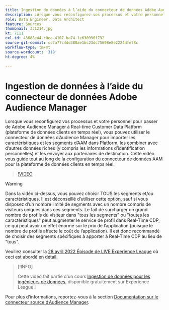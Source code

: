 ```yaml
---
title: Ingestion de données à l’aide du connecteur de données Adobe Audience Manager
description: Lorsque vous reconfigurez vos processus et votre personnel pour passer de Adobe Audience Manager à Real-time Customer Data Platform, vous pouvez utiliser le connecteur de données d’Audience Manager pour importer les caractéristiques et les segments d’AAM dans Platform, les combiner avec d’autres données riches (y compris les informations d’identification personnelles) et les envoyer aux partenaires de destination. Cette vidéo vous guide tout au long de la configuration d’AAM Data Connector for Real-time CDP.
role: Data Engineer, Data Architect
feature: Sources
thumbnail: 331214.jpg
kt: 7111
exl-id: 43688e44-c0ea-4107-ba74-1e630990f732
source-git-commit: cc7a77c4dd380ae1bc23dc75608e8e2224dfe78c
workflow-type: tm+mt
source-wordcount: '318'
ht-degree: 4%

---
```


# Ingestion de données à l’aide du connecteur de données Adobe Audience Manager

Lorsque vous reconfigurez vos processus et votre personnel pour passer de Adobe Audience Manager à Real-time Customer Data Platform (plateforme de données clients en temps réel), vous pouvez utiliser le connecteur de données d’Audience Manager pour importer les caractéristiques et les segments d’AAM dans Platform, les combiner avec d’autres données riches (y compris les informations d’identification personnelles) et les envoyer aux partenaires de destination. Cette vidéo vous guide tout au long de la configuration du connecteur de données AAM pour la plateforme de données clients en temps réel.

>[!VIDEO](https://video.tv.adobe.com/v/331214/?quality=12&learn=on)

>[!WARNING]
>
>Dans la vidéo ci-dessus, vous pouvez choisir TOUS les segments et/ou caractéristiques. Il est déconseillé d’utiliser cette option, sauf si vous disposez d’un nombre limité de segments avec un nombre compris de visiteurs uniques dans ces segments. Le fait de surcharger un grand nombre de profils du visiteur dans &quot;tous les segments&quot; ou &quot;toutes les caractéristiques&quot; peut augmenter le service de profil dans Real-Time CDP, ce qui peut avoir un effet énorme sur le prix de l’application (puisque le nombre de profils affecte le coût de l’application). Il est donc recommandé de choisir des segments spécifiques à apporter à Real-Time CDP au lieu de &quot;tous&quot;.
>
>Veuillez consulter la [28 avril 2022 Épisode de LIVE Experience League](https://experienceleague.adobe.com/docs/experience-league-live-events/events/episodes/exl-live-episode-04-28-22.html?lang=fr) où ceci est abordé en détail.

>[!INFO]
>
> Cette vidéo fait partie d&#39;un cours [Ingestion de données pour les ingénieurs de données](https://experienceleague.adobe.com/?recommended=ExperiencePlatform-D-1-2020.1.dataingestion?lang=fr), disponible gratuitement sur Experience League !

Pour plus d’informations, reportez-vous à la section [Documentation sur le connecteur source d’Audience Manager](https://experienceleague.adobe.com/docs/experience-platform/sources/connectors/adobe-applications/audience-manager.html).
